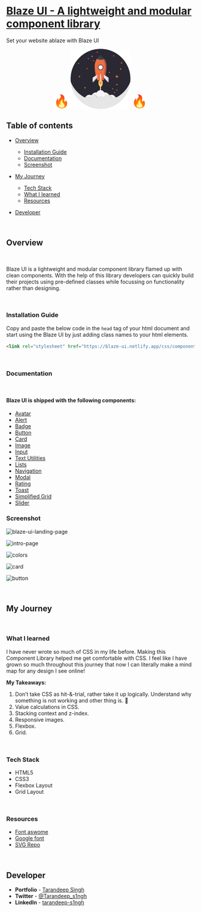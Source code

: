 # [Blaze UI - A lightweight and modular component library](https://blaze-ui.netlify.app/index.html)

Set your website ablaze with Blaze UI

<div style="diplay:flex;" align="center">
<img height="40" src="/assets/favicon.svg"/>
<img height="160" src="/assets/hero-image.svg"/>
<img height="40" src="/assets/favicon.svg"/>
</div>

## **Table of contents**

- [Overview](#overview)

  - [Installation Guide](#installation-guide)
  - [Documentation](#documentation)
  - [Screenshot](#screenshot)

- [My Journey](#my-journey)
  - [Tech Stack](#tech-stack)
  - [What I learned](#what-i-learned)
  - [Resources](#resources)
- [Developer](#developer)

<br />

## **Overview**

<br />

Blaze UI is a lightweight and modular component library flamed up with clean components. With the help of this library developers can quickly build their projects using pre-defined classes while focussing on functionality rather than designing.

<br />

### **Installation Guide**

Copy and paste the below code in the `head` tag of your html document and start using the Blaze UI by just adding class names to your html elements.

```html
<link rel="stylesheet" href="https://blaze-ui.netlify.app/css/components.css">
```

<br/>

### **Documentation**

<br />

#### Blaze UI is shipped with the following components:

- [Avatar](https://blaze-ui.netlify.app/Components/avatar/avatar.html)
- [Alert](https://blaze-ui.netlify.app/Components/alert/alert.html)
- [Badge](https://blaze-ui.netlify.app/Components/badge/badge.html)
- [Button](https://blaze-ui.netlify.app/Components/button/button.html)
- [Card](https://blaze-ui.netlify.app/Components/card/card.html)
- [Image](https://blaze-ui.netlify.app/Components/image/image.html)
- [Input](https://blaze-ui.netlify.app/Components/input/input.html)
- [Text Utilities](https://blaze-ui.netlify.app/Components/text-utilities/text-utilities.html)
- [Lists](https://blaze-ui.netlify.app/Components/list/list.html)
- [Navigation](https://blaze-ui.netlify.app/Components/navigation/navigation.html)
- [Modal](https://blaze-ui.netlify.app/Components/modal/modal.html)
- [Rating](https://blaze-ui.netlify.app/Components/rating/rating.html)
- [Toast](https://blaze-ui.netlify.app/Components/toast/toast.html)
- [Simplified Grid](https://blaze-ui.netlify.app/Components/grid/grid.html)
- [Slider](https://blaze-ui.netlify.app/Components/slider/slider.html)

### **Screenshot**

![blaze-ui-landing-page](https://user-images.githubusercontent.com/65854945/153757598-ba488098-03af-4e48-bc81-0a586b5d3df8.png)

![intro-page](https://user-images.githubusercontent.com/65854945/153757637-86865a64-be03-4779-8562-77e718815f9c.png)

![colors](https://user-images.githubusercontent.com/65854945/153757696-0777e5e7-9b5b-43e7-acb5-d5af27933b93.png)

![card](https://user-images.githubusercontent.com/65854945/153757746-bc409b5b-b6ff-4fe9-89a8-3a0b0e368cf3.png)

![button](https://user-images.githubusercontent.com/65854945/153757824-e63df4d9-61ab-43a2-8354-fbd07ee42d99.png)


<br />

## **My Journey**

<br />

### **What I learned**

I have never wrote so much of CSS in my life before. Making this Component Library helped me get comfortable with CSS. I feel like I have grown so much throughout this journey that now I can literally make a mind map for any design I see online!  

**My Takeaways:**
1. Don’t take CSS as hit-&-trial, rather take it up logically. Understand why something is not working and other thing is. 🎯 
2. Value calculations in CSS.
3. Stacking context and z-index.
4. Responsive images.
5. Flexbox.
6. Grid.

<br />

### **Tech Stack**

- HTML5
- CSS3
- Flexbox Layout
- Grid Layout

<br />

### **Resources**

- [Font aswome](https://fontawesome.com/)
- [Google font](https://fonts.google.com/)
- [SVG Repo](https://www.svgrepo.com/)

<br />

## **Developer**

- **Portfolio** - [Tarandeep Singh](https://tarandeep-singh.netlify.app/)
- **Twitter** - [@Tarandeep_s1ngh](https://twitter.com/Tarandeep_s1ngh)
- **LinkedIn** - [tarandeep-s1ngh](https://www.linkedin.com/in/tarandeep-s1ngh/)